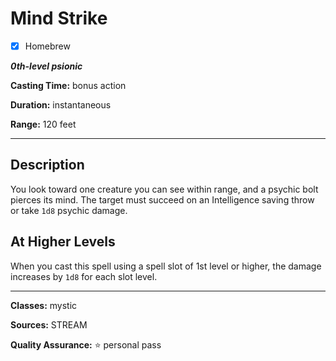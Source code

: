 # Mind Strike

- [x] Homebrew

***0th-level psionic***

**Casting Time:** bonus action

**Duration:** instantaneous

**Range:** 120 feet

---

## Description
You look toward one creature you can see within range, and a psychic bolt pierces its mind.
The target must succeed on an Intelligence saving throw or take `1d8` psychic damage.

## At Higher Levels
When you cast this spell using a spell slot of 1st level or higher, the damage increases by `1d8` for each slot level.

---

**Classes:** mystic

**Sources:** STREAM

**Quality Assurance:** :star: personal pass
